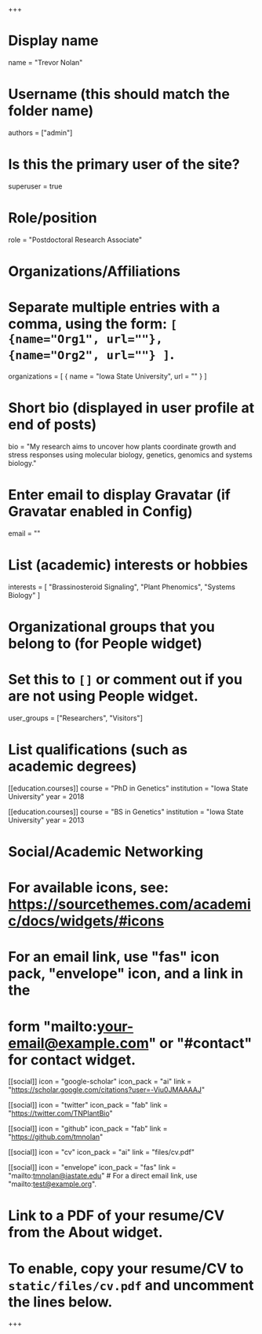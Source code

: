 +++
# Display name
name = "Trevor Nolan"

# Username (this should match the folder name)
authors = ["admin"]

# Is this the primary user of the site?
superuser = true

# Role/position
role = "Postdoctoral Research Associate"

# Organizations/Affiliations
#   Separate multiple entries with a comma, using the form: `[ {name="Org1", url=""}, {name="Org2", url=""} ]`.
organizations = [ { name = "Iowa State University", url = "" } ]

# Short bio (displayed in user profile at end of posts)
bio = "My research aims to uncover how plants coordinate growth and stress responses using molecular biology, genetics, genomics and systems biology."

# Enter email to display Gravatar (if Gravatar enabled in Config)
email = ""

# List (academic) interests or hobbies
interests = [
  "Brassinosteroid Signaling",
  "Plant Phenomics",
  "Systems Biology"
]

# Organizational groups that you belong to (for People widget)
#   Set this to `[]` or comment out if you are not using People widget.
user_groups = ["Researchers", "Visitors"]

# List qualifications (such as academic degrees)
[[education.courses]]
  course = "PhD in Genetics"
  institution = "Iowa State University"
  year = 2018

[[education.courses]]
  course = "BS in Genetics"
  institution = "Iowa State University"
  year = 2013

# Social/Academic Networking
# For available icons, see: https://sourcethemes.com/academic/docs/widgets/#icons
#   For an email link, use "fas" icon pack, "envelope" icon, and a link in the
#   form "mailto:your-email@example.com" or "#contact" for contact widget.

[[social]]
  icon = "google-scholar"
  icon_pack = "ai"
  link = "https://scholar.google.com/citations?user=-Viu0JMAAAAJ"

[[social]]
  icon = "twitter"
  icon_pack = "fab"
  link = "https://twitter.com/TNPlantBio"

[[social]]
  icon = "github"
  icon_pack = "fab"
  link = "https://github.com/tmnolan"
  
   [[social]]
   icon = "cv"
   icon_pack = "ai"
   link = "files/cv.pdf"
  
  [[social]]
  icon = "envelope"
  icon_pack = "fas"
  link = "mailto:tmnolan@iastate.edu"  # For a direct email link, use "mailto:test@example.org".

# Link to a PDF of your resume/CV from the About widget.
# To enable, copy your resume/CV to `static/files/cv.pdf` and uncomment the lines below.


+++


